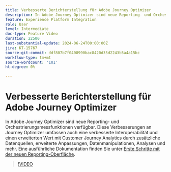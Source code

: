```yaml
---
title: Verbesserte Berichterstellung für Adobe Journey Optimizer
description: In Adobe Journey Optimizer sind neue Reporting- und Orchestrierungsmessfunktionen verfügbar. Diese Verbesserungen an Journey Optimizer umfassen auch eine verbesserte Interoperabilität und einen erweiterten Wert mit Customer Journey Analytics durch zusätzliche Datenquellen, erweiterte Anpassungen, Datenmanipulationen, Analysen und mehr.
feature: Experience Platform Integration
role: User
level: Intermediate
doc-type: Feature Video
duration: 22500
last-substantial-update: 2024-06-24T00:00:00Z
jira: KT-15767
source-git-commit: ddf807b7f0408990bac8420d35d2243b5a4a15bc
workflow-type: tm+mt
source-wordcount: '101'
ht-degree: 0%

---
```



# Verbesserte Berichterstellung für Adobe Journey Optimizer

In Adobe Journey Optimizer sind neue Reporting- und Orchestrierungsmessfunktionen verfügbar. Diese Verbesserungen an Journey Optimizer umfassen auch eine verbesserte Interoperabilität und einen erweiterten Wert mit Customer Journey Analytics durch zusätzliche Datenquellen, erweiterte Anpassungen, Datenmanipulationen, Analysen und mehr. Eine ausführliche Dokumentation finden Sie unter [Erste Schritte mit der neuen Reporting-Oberfläche](https://experienceleague.adobe.com/en/docs/journey-optimizer/using/channel-report/report-gs-cja).

>[!VIDEO](https://video.tv.adobe.com/v/3430413/?learn=on)

